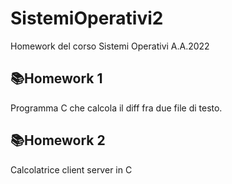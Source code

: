 # SistemiOperativi2
Homework del corso Sistemi Operativi A.A.2022  

## 📚Homework 1
Programma C che calcola il diff fra due file di testo.
## 📚Homework 2
Calcolatrice client server in C
